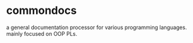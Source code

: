# commondocs
a general documentation processor for various programming languages. mainly focused on OOP PLs.

